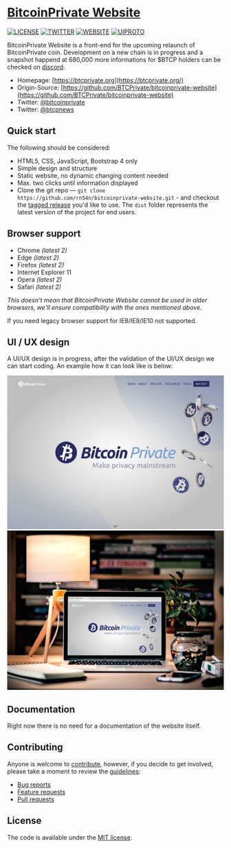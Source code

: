 # [BitcoinPrivate Website](https://btcprivate.org/)
[![LICENSE](https://img.shields.io/github/license/rn54n/bitcoinprivate-website)](https://github.com/rn54n/bitcoinprivate-website/blob/main/LICENSE.txt)
[![TWITTER](https://img.shields.io/twitter/follow/btcpnews?style=social)](https://img.shields.io/twitter/follow/btcpnews?style=social)
[![WEBSITE](https://img.shields.io/website?url=https%3A%2F%2Fbtcprivate.org)](https://img.shields.io/website?url=https%3A%2F%2Fbtcprivate.org)
[![UIPROTO](https://img.shields.io/badge/dynamic/json?color=blue&label=UI%20prototype%20dev&query=progress&url=https%3A%2F%2Fraw.githubusercontent.com%2Frn54n%2Fbitcoinprivate-website%2Fmain%2F.github%2FBADGES.json)](https://github.com/rn54n/bitcoinprivate-website)


BitcoinPrivate Website is a front-end for the upcoming relaunch of BitcoinPrivate coin. Development on a new chain is in progress and a snapshot happend at 680,000 more informations for $BTCP holders can be checked on [discord](https://discord.gg/2Q2rRjpEzr).

* Homepage: [https://btcprivate.org](https://btcprivate.org/)
* Origin-Source: [https://github.com/BTCPrivate/bitcoinprivate-website](https://github.com/BTCPrivate/bitcoinprivate-website)
* Twitter: [@bitcoinprivate](https://twitter.com/bitcoinprivate)
* Twitter: [@btcpnews](https://twitter.com/btcpnews)

## Quick start

The following should be considered:

* HTML5, CSS, JavaScript, Bootstrap 4 only
* Simple design and structure
* Static website, no dynamic changing content needed
* Max. two clicks until information displayed
* Clone the git repo — `git clone
  https://github.com/rn54n/bitcoinprivate-website.git` - and checkout the
  [tagged release](https://github.com/rn54n/bitcoinprivate-website/releases)
  you'd like to use. The `dist` folder represents the latest version of the
  project for end users.
  
## Browser support
  
* Chrome *(latest 2)*
* Edge *(latest 2)*
* Firefox *(latest 2)*
* Internet Explorer 11
* Opera *(latest 2)*
* Safari *(latest 2)*

*This doesn't mean that BitcoinPrivate Website cannot be used in older browsers,
we'll ensure compatibility with the ones mentioned above.*

If you need legacy browser support for IE8/IE9/IE10 not supported.

## UI / UX design

A UI/UX design is in progress, after the validation of the UI/UX design we can start coding. An example how it can look like is below:

![UI/UX Prototype](.github/btcp_prototype_v1.jpg?raw=true "BTCP UI/UX design prototype")
![UI/UX Prototype](.github/btcp_mockup_2__720x531.jpg?raw=true "BTCP UI/UX mockup 2")

## Documentation

Right now there is no need for a documentation of the website itself.

## Contributing

Anyone is welcome to [contribute](.github/CONTRIBUTING.md), however, if you decide to get
involved, please take a moment to review the [guidelines](.github/CONTRIBUTING.md):

* [Bug reports](.github/CONTRIBUTING.md#bugs)
* [Feature requests](.github/CONTRIBUTING.md#features)
* [Pull requests](.github/CONTRIBUTING.md#pull-requests)

## License

The code is available under the [MIT license](LICENSE.txt).
